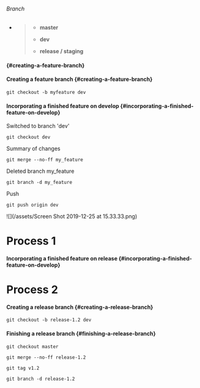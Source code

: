 ###### Branch

* > * **master**
  >
  > * **dev**
  >
  > * **release / staging**

####  {#creating-a-feature-branch}

#### Creating a feature branch {#creating-a-feature-branch}

```
git checkout -b myfeature dev
```

#### Incorporating a finished feature on develop {#incorporating-a-finished-feature-on-develop}

Switched to branch 'dev'

```
git checkout dev
```

Summary of changes

```
git merge --no-ff my_feature
```

Deleted branch my\_feature

```
git branch -d my_feature
```

Push

```
git push origin dev
```

![](/assets/Screen Shot 2019-12-25 at 15.33.33.png)

# Process 1

#### Incorporating a finished feature on release {#incorporating-a-finished-feature-on-develop}





# Process 2

#### Creating a release branch {#creating-a-release-branch}

```
git checkout -b release-1.2 dev
```

#### Finishing a release branch {#finishing-a-release-branch}

```
git checkout master
```

```
git merge --no-ff release-1.2
```

```
git tag v1.2
```

```
git branch -d release-1.2
```



